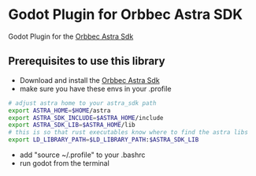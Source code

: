# Godot Plugin for Orbbec Astra SDK

Godot Plugin for the [Orbbec Astra Sdk](https://orbbec3d.com/develop/)

## Prerequisites to use this library

* Download and install the [Orbbec Astra Sdk](https://orbbec3d.com/develop/)
* make sure you have these envs in your .profile

```bash
# adjust astra home to your astra_sdk path
export ASTRA_HOME=$HOME/astra
export ASTRA_SDK_INCLUDE=$ASTRA_HOME/include
export ASTRA_SDK_LIB=$ASTRA_HOME/lib
# this is so that rust executables know where to find the astra libs
export LD_LIBRARY_PATH=$LD_LIBRARY_PATH:$ASTRA_SDK_LIB
```

* add "source ~/.profile" to your .bashrc
* run godot from the terminal
